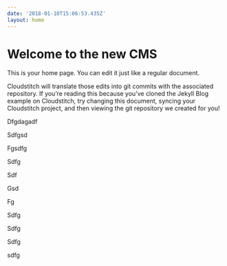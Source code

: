 ```yaml
---
date: '2018-01-10T15:06:53.435Z'
layout: home
---
```

# <a id="_wcbyik9p97p8"></a>Welcome to the new CMS

This is your home page. You can edit it just like a regular document.

Cloudstitch will translate those edits into git commits with the associated repository. If you’re reading this because you’ve cloned the Jekyll Blog example on Cloudstitch, try changing this document, syncing your Cloudstitch project, and then viewing the git repository we created for you!

Dfgdagadf

Sdfgsd

Fgsdfg

Sdfg

Sdf

Gsd

Fg

Sdfg

Sdfg

Sdfg

sdfg